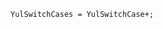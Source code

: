 <!-- This file is generated automatically by infrastructure scripts. Please don't edit by hand. -->

```{ .ebnf .slang-ebnf #YulSwitchCases }
YulSwitchCases = YulSwitchCase+;
```
